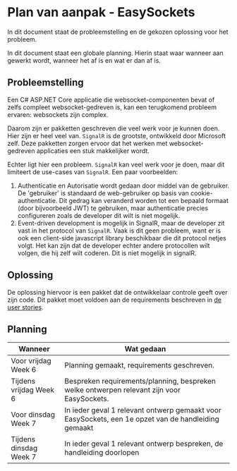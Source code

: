 # Plan van aanpak - EasySockets
In dit document staat de probleemstelling en de gekozen oplossing voor het probleem.

In dit document staat een globale planning. Hierin staat waar wanneer aan gewerkt wordt, wanneer het af is en wat er dan af is.

## Probleemstelling
Een C# ASP.NET Core applicatie die websocket-componenten bevat of zelfs compleet websocket-gedreven is, kan een terugkomend probleem ervaren: websockets zijn complex.

Daarom zijn er pakketten geschreven die veel werk voor je kunnen doen. Hier zijn er heel veel van. `SignalR` is de grootste, ontwikkeld door Microsoft zelf. Deze pakketten zorgen ervoor dat het werken met websocket-gedreven applicaties een stuk makkelijker wordt.

Echter ligt hier een probleem. `SignalR` kan veel werk voor je doen, maar dit limiteert de use-cases van `SignalR`. Een paar voorbeelden:

1. Authenticatie en Autorisatie wordt gedaan door middel van de gebruiker. De 'gebruiker' is standaard de web-gebruiker op basis van cookie-authenticatie. Dit gedrag kan veranderd worden tot een bepaald formaat (door bijvoorbeeld JWT) te gebruiken, maar authenticatie precies configureren zoals de developer dit wilt is niet mogelijk.
2. Event-driven development is mogelijk in SignalR, maar de developer zit vast in het protocol van `SignalR`. Vaak is dit geen probleem, want er is ook een client-side javascript library beschikbaar die dit protocol netjes volgt. Het kan zijn dat de developer echter andere protocollen wilt volgen, die hij zelf wilt coderen. Dit is niet mogelijk in signalR.

## Oplossing
De oplossing hiervoor is een pakket dat de ontwikkelaar controle geeft over zijn code. Dit pakket moet voldoen aan de requirements beschreven in [de user stories](./Requirements.md).

## Planning

| Wanneer | Wat gedaan |
|---------|------------|
| Voor vrijdag Week 6 | Planning gemaakt, requirements geschreven. |
| Tijdens vrijdag Week 6 | Bespreken requirements/planning, bespreken welke ontwerpen relevant zijn voor EasySockets. |
| Voor dinsdag Week 7 | In ieder geval 1 relevant ontwerp gemaakt voor EasySockets, een 1e opzet van de handleiding gemaakt |
| Tijdens dinsdag Week 7 | In ieder geval 1 relevant ontwerp bespreken, de handleiding doorlopen |